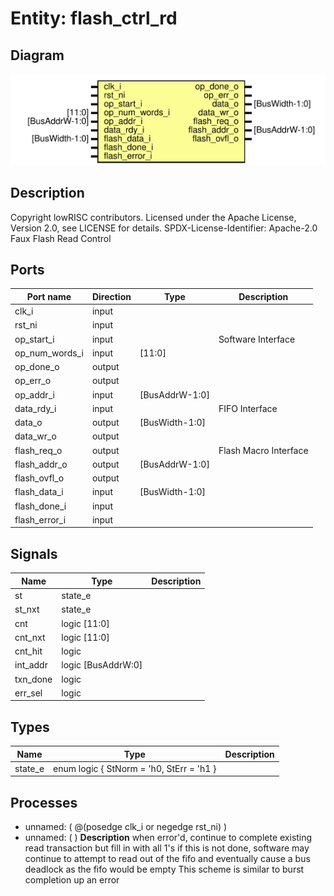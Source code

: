 # Entity: flash_ctrl_rd

## Diagram

![Diagram](flash_ctrl_rd.svg "Diagram")
## Description

Copyright lowRISC contributors.
 Licensed under the Apache License, Version 2.0, see LICENSE for details.
 SPDX-License-Identifier: Apache-2.0
 Faux Flash Read Control
 
## Ports

| Port name      | Direction | Type           | Description           |
| -------------- | --------- | -------------- | --------------------- |
| clk_i          | input     |                |                       |
| rst_ni         | input     |                |                       |
| op_start_i     | input     |                | Software Interface    |
| op_num_words_i | input     | [11:0]         |                       |
| op_done_o      | output    |                |                       |
| op_err_o       | output    |                |                       |
| op_addr_i      | input     | [BusAddrW-1:0] |                       |
| data_rdy_i     | input     |                | FIFO Interface        |
| data_o         | output    | [BusWidth-1:0] |                       |
| data_wr_o      | output    |                |                       |
| flash_req_o    | output    |                | Flash Macro Interface |
| flash_addr_o   | output    | [BusAddrW-1:0] |                       |
| flash_ovfl_o   | output    |                |                       |
| flash_data_i   | input     | [BusWidth-1:0] |                       |
| flash_done_i   | input     |                |                       |
| flash_error_i  | input     |                |                       |
## Signals

| Name     | Type               | Description |
| -------- | ------------------ | ----------- |
| st       | state_e            |             |
| st_nxt   | state_e            |             |
| cnt      | logic [11:0]       |             |
| cnt_nxt  | logic [11:0]       |             |
| cnt_hit  | logic              |             |
| int_addr | logic [BusAddrW:0] |             |
| txn_done | logic              |             |
| err_sel  | logic              |             |
## Types

| Name    | Type                                                  | Description |
| ------- | ----------------------------------------------------- | ----------- |
| state_e | enum logic {     StNorm  = 'h0,     StErr   = 'h1   } |             |
## Processes
- unnamed: ( @(posedge clk_i or negedge rst_ni) )
- unnamed: (  )
**Description**
when error'd, continue to complete existing read transaction but fill in with all 1's
if this is not done, software may continue to attempt to read out of the fifo
and eventually cause a bus deadlock as the fifo would be empty
This scheme is similar to burst completion up an error

